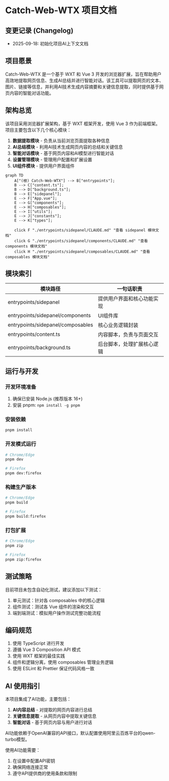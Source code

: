 # Catch-Web-WTX 项目文档

## 变更记录 (Changelog)

- 2025-09-18: 初始化项目AI上下文文档

## 项目愿景

Catch-Web-WTX 是一个基于 WXT 和 Vue 3 开发的浏览器扩展，旨在帮助用户高效地提取网页信息、生成AI总结并进行智能对话。该工具可以提取网页的文本、图片、链接等信息，并利用AI技术生成内容摘要和关键信息提取，同时提供基于网页内容的智能对话功能。

## 架构总览

该项目采用浏览器扩展架构，基于 WXT 框架开发，使用 Vue 3 作为前端框架。项目主要包含以下几个核心模块：

1. **数据提取模块** - 负责从当前浏览页面提取各种信息
2. **AI总结模块** - 利用AI技术生成网页内容的总结和关键信息
3. **智能对话模块** - 基于网页内容和AI模型进行智能对话
4. **设置管理模块** - 管理用户配置和扩展设置
5. **UI组件模块** - 提供用户界面组件

```mermaid
graph TD
    A["(根) Catch-Web-WTX"] --> B["entrypoints"];
    B --> C["content.ts"];
    B --> D["background.ts"];
    B --> E["sidepanel"];
    E --> F["App.vue"];
    E --> G["components"];
    E --> H["composables"];
    E --> I["utils"];
    E --> J["constants"];
    E --> K["types"];

    click F "./entrypoints/sidepanel/CLAUDE.md" "查看 sidepanel 模块文档"
    click G "./entrypoints/sidepanel/components/CLAUDE.md" "查看 components 模块文档"
    click H "./entrypoints/sidepanel/composables/CLAUDE.md" "查看 composables 模块文档"
```

## 模块索引

| 模块路径 | 一句话职责 |
|---------|-----------|
| entrypoints/sidepanel | 提供用户界面和核心功能实现 |
| entrypoints/sidepanel/components | UI组件库 |
| entrypoints/sidepanel/composables | 核心业务逻辑封装 |
| entrypoints/content.ts | 内容脚本，负责与页面交互 |
| entrypoints/background.ts | 后台脚本，处理扩展核心逻辑 |

## 运行与开发

### 开发环境准备

1. 确保已安装 Node.js (推荐版本 16+)
2. 安装 pnpm: `npm install -g pnpm`

### 安装依赖

```bash
pnpm install
```

### 开发模式运行

```bash
# Chrome/Edge
pnpm dev

# Firefox
pnpm dev:firefox
```

### 构建生产版本

```bash
# Chrome/Edge
pnpm build

# Firefox
pnpm build:firefox
```

### 打包扩展

```bash
# Chrome/Edge
pnpm zip

# Firefox
pnpm zip:firefox
```

## 测试策略

目前项目未包含自动化测试，建议添加以下测试：

1. 单元测试：针对各 composables 中的核心逻辑
2. 组件测试：测试各 Vue 组件的渲染和交互
3. 端到端测试：模拟用户操作测试完整功能流程

## 编码规范

1. 使用 TypeScript 进行开发
2. 遵循 Vue 3 Composition API 模式
3. 使用 WXT 框架的最佳实践
4. 组件和逻辑分离，使用 composables 管理业务逻辑
5. 使用 ESLint 和 Prettier 保证代码风格一致

## AI 使用指引

本项目集成了AI功能，主要包括：

1. **AI内容总结** - 对提取的网页内容进行总结
2. **关键信息提取** - 从网页内容中提取关键信息
3. **智能对话** - 基于网页内容与用户进行对话

AI功能依赖于OpenAI兼容的API接口，默认配置使用阿里云百炼平台的qwen-turbo模型。

使用AI功能需要：
1. 在设置中配置API密钥
2. 确保网络连接正常
3. 遵守API提供商的使用条款和限制